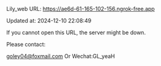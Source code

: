 Lily_web URL: https://ae6d-61-165-102-156.ngrok-free.app

Updated at: 2024-12-10 22:08:49

If you cannot open this URL, the server might be down.

Please contact: 

goley04@foxmail.com Or Wechat:GL_yeaH